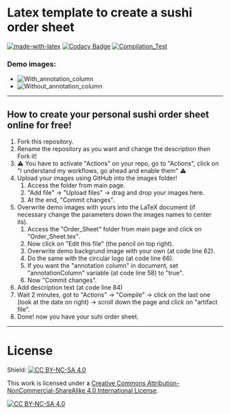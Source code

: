 # Latex template to create a sushi order sheet
[![made-with-latex](https://img.shields.io/badge/Made%20with-LaTeX-1f425f.svg)](https://www.latex-project.org/)
[![Codacy Badge](https://app.codacy.com/project/badge/Grade/5386565587824f159238f15e7043687c)](https://app.codacy.com/gh/R0mb0/Sushi_Order_Sheet/dashboard?utm_source=gh&utm_medium=referral&utm_content=&utm_campaign=Badge_grade)
[![Compilation_Test](https://github.com/R0mb0/Sushi_Order_Sheet/actions/workflows/Compilation_Test.yml/badge.svg)](https://github.com/R0mb0/Sushi_Order_Sheet/actions/workflows/Compilation_Test.yml)

### Demo images:
-   ![With_annotation_column](https://github.com/R0mb0/Sushi_Order_Sheet/blob/main/ReadMe_Images/With_annotation_column.png)  
-   ![Without_annotation_column](https://github.com/R0mb0/Sushi_Order_Sheet/blob/main/ReadMe_Images/Without_annotation_column.png)  

---
## How to create your personal sushi order sheet online for free! 
1.  Fork this repository.
2.  Rename the repository as you want and change the description then Fork it!
3.  ⚠️ You have to activate "Actions" on your repo, go to "Actions", click on "I understand my workflows, go ahead and enable them" ⚠️
4.  Upload your images using GitHub into the images folder!
    1.  Access the folder from main page.
    2.  "Add file" -> "Upload files" -> drag and drop your images here.
    3.  At the end, "Commit changes".
5.  Overwrite demo images with yours into the LaTeX document (if necessary change the parameters down the images names to center its).
    1.  Access the "Order_Sheet" folder from main page and click on "Order_Sheet.tex".
    2.  Now click on "Edit this file" (the pencil on top right).
    3.  Overwrite demo backgrund image with your own (at code line 62).
    4.  Do the same with the circular logo (at code line 66).
    5.  If you want the "annotation column" in document, set "annotationColumn" variable (at code line 58) to "true".
    6.  Now "Commit changes".
6.  Add description text (at code line 84)
7.  Wait 2 minutes, got to "Actions" -> "Compile" -> click on the last one (look at the date on right) -> scroll down the page and click on "artifact file".  
8.  Done! now you have your suhi order sheet.

---

# License
Shield: [![CC BY-NC-SA 4.0][cc-by-nc-sa-shield]][cc-by-nc-sa]

This work is licensed under a
[Creative Commons Attribution-NonCommercial-ShareAlike 4.0 International License][cc-by-nc-sa].

[![CC BY-NC-SA 4.0][cc-by-nc-sa-image]][cc-by-nc-sa]

[cc-by-nc-sa]: http://creativecommons.org/licenses/by-nc-sa/4.0/
[cc-by-nc-sa-image]: https://licensebuttons.net/l/by-nc-sa/4.0/88x31.png
[cc-by-nc-sa-shield]: https://img.shields.io/badge/License-CC%20BY--NC--SA%204.0-lightgrey.svg

